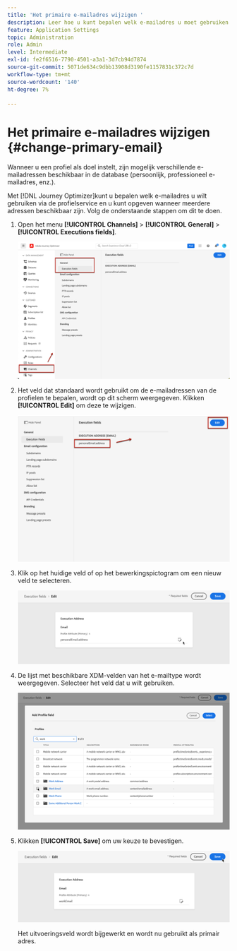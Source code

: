 ```yaml
---
title: 'Het primaire e-mailadres wijzigen '
description: Leer hoe u kunt bepalen welk e-mailadres u moet gebruiken via de profielservice.
feature: Application Settings
topic: Administration
role: Admin
level: Intermediate
exl-id: fe2f6516-7790-4501-a3a1-3d7cb94d7874
source-git-commit: 5071de634c9dbb13908d3190fe1157831c372c7d
workflow-type: tm+mt
source-wordcount: '140'
ht-degree: 7%

---
```


# Het primaire e-mailadres wijzigen {#change-primary-email}

Wanneer u een profiel als doel instelt, zijn mogelijk verschillende e-mailadressen beschikbaar in de database (persoonlijk, professioneel e-mailadres, enz.).

Met [!DNL Journey Optimizer]kunt u bepalen welk e-mailadres u wilt gebruiken via de profielservice en u kunt opgeven wanneer meerdere adressen beschikbaar zijn. Volg de onderstaande stappen om dit te doen.

1. Open het menu **[!UICONTROL Channels]** > **[!UICONTROL General]** > **[!UICONTROL Executions fields]**.

   ![](assets/primary-address-execution-fields.png)

1. Het veld dat standaard wordt gebruikt om de e-mailadressen van de profielen te bepalen, wordt op dit scherm weergegeven. Klikken **[!UICONTROL Edit]** om deze te wijzigen.

   ![](assets/primary-address.png)

1. Klik op het huidige veld of op het bewerkingspictogram om een nieuw veld te selecteren.

   ![](assets/primary-address-edit.png)

1. De lijst met beschikbare XDM-velden van het e-mailtype wordt weergegeven. Selecteer het veld dat u wilt gebruiken.

   ![](assets/primary-address-field.png)

1. Klikken **[!UICONTROL Save]** om uw keuze te bevestigen.

   ![](assets/primary-address-save.png)

   Het uitvoeringsveld wordt bijgewerkt en wordt nu gebruikt als primair adres.

<!--1. You can also select an additional field to use as secondary email address. This allows you to determine which field to use if the primary field is empty for a profile. -->
